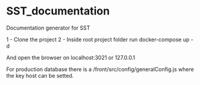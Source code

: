 # SST_documentation
Documentation generator for SST

1 - Clone the project
2 - Inside root project folder run docker-compose up -d

And open the browser on localhost:3021 or 127.0.0.1

For production database there is a /front/src/config/generalConfig.js where the key host can be setted.




